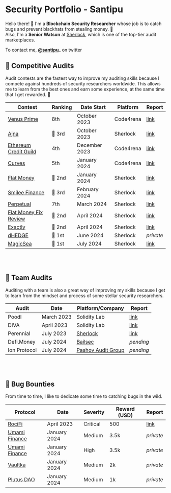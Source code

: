 # Security Portfolio - Santipu

Hello there! 🙌
I'm a **Blockchain Security Researcher** whose job is to catch bugs and prevent blackhats from stealing money. 🐛
<br>
Also, I'm a **Senior Watson** at [Sherlock](https://www.sherlock.xyz/), which is one of the top-tier audit marketplaces. 

To contact me, [**@santipu_**](https://twitter.com/santipu_) on twitter

## 🔎 Competitive Audits 

Audit contests are the fastest way to improve my auditing skills because I compete against hundreds of security researchers worldwide. This allows me to learn from the best ones and earn some experience, at the same time that I get rewarded. 🫡

| Contest                | Ranking | Date Start         | Platform       | Report  |
|------------------------|---------|---------------|----------------|---------|
|  [Venus Prime](https://code4rena.com/audits/2023-09-venus-prime)           | 8th     | October 2023  | Code4rena      |  [link](https://code4rena.com/reports/2023-09-venus)       |
|  [Ajna](https://audits.sherlock.xyz/contests/114)                  | 🥉 3rd     | October 2023  | Sherlock       |  [link](https://github.com/sherlock-audit/2023-09-ajna-judging/issues)        |
|  [Ethereum Credit Guild](https://code4rena.com/audits/2023-12-ethereum-credit-guild) | 4th     | December 2023 | Code4rena      |  [link](https://code4rena.com/reports/2023-12-ethereumcreditguild)              |
|  [Curves](https://code4rena.com/audits/2024-01-curves#top)                | 5th     | January 2024  | Code4rena      |  [link](https://code4rena.com/reports/2024-01-curves)                  |
|  [Flat Money](https://audits.sherlock.xyz/contests/132)            | 🥈 2nd     | January 2024  | Sherlock       |  [link](https://github.com/sherlock-audit/2023-12-flatmoney-judging/issues)               |
|  [Smilee Finance](https://audits.sherlock.xyz/contests/180)            | 🥉 3rd     | February 2024  | Sherlock       |  [link](https://github.com/sherlock-audit/2024-02-smilee-finance-judging/issues)              |
|  [Perpetual](https://audits.sherlock.xyz/contests/219)            | 7th     | March 2024  | Sherlock       |  [link](https://github.com/sherlock-audit/2024-02-perpetual-judging/issues)              |
|  [Flat Money Fix Review](https://audits.sherlock.xyz/contests/287)            | 🥈 2nd     | April 2024  | Sherlock       |  [link](https://github.com/sherlock-audit/2024-03-flat-money-fix-review-contest-judging/issues)              |
|  [Exactly](https://audits.sherlock.xyz/contests/247)            | 🥈 2nd      | April 2024  | Sherlock       |  [link](https://github.com/sherlock-audit/2024-04-interest-rate-model-judging/issues)              |
|  [dHEDGE](https://audits.sherlock.xyz/contests/288)            | 🥇 1st     | June 2024  | Sherlock       |  _private_   |
|  [MagicSea](https://audits.sherlock.xyz/contests/437)            | 🥇 1st     | July 2024  | Sherlock       |  [link](https://github.com/sherlock-audit/2024-06-magicsea-judging/issues)       |

<br><br>

## 👥 Team Audits

Auditing with a team is also a great way of improving my skills because I get to learn from the mindset and process of some stellar security researchers. 

|    Audit     |    Date      | Platform/Company      | Report  |
|----------|--------------|---------------|---------|
|    Poodl     |  March 2023  | Solidity Lab  |  [link](https://github.com/santipu03/audits/blob/main/team/Poodl.md)       |
|    DIVA      |  April 2023  | Solidity Lab  |  [link](https://github.com/santipu03/audits/blob/main/team/Diva.md)        |
|  Perennial   |  July 2023   | [Sherlock](https://www.sherlock.xyz/)      |  [link](https://audits.sherlock.xyz/contests/79/report)                    |
|  Defi.Money  |  July 2024   | [Bailsec](https://bailsec.io/)      |  _pending_                   |
| Ion Protocol |  July 2024   | [Pashov Audit Group](https://www.pashov.net/)      |  _pending_               |

<br><br>

## 🐞 Bug Bounties

From time to time, I like to dedicate some time to catching bugs in the wild. 

| Protocol               | Date          | Severity    | Reward (USD)   | Report  |
|------------------------|---------------|--------------|--|---------|
|  [RociFi](https://defillama.com/protocol/rocifi)                  | April 2023    | Critical       | 500| [link](https://github.com/santipu03/audits/blob/main/bug-bounties/RociFi.md)       |
|  [Umami Finance](https://defillama.com/protocol/umami-finance)    | January 2024  | Medium  | 3.5k| _private_         |
|  [Umami Finance](https://defillama.com/protocol/umami-finance)    | January 2024  | High  | 3.5k| _private_         |
|  [Vaultka](https://defillama.com/protocol/vaultka)                | January 2024  | Medium  | 2k|_private_         |
|  [Plutus DAO](https://defillama.com/protocol/plutusdao)           | January 2024  | Medium  | 1k|_private_         |


